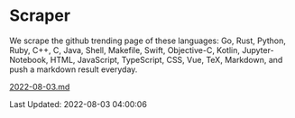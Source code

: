 # Scraper

We scrape the github trending page of these languages: Go, Rust, Python, Ruby, C++, C, Java, Shell, Makefile, Swift, Objective-C, Kotlin, Jupyter-Notebook, HTML, JavaScript, TypeScript, CSS, Vue, TeX, Markdown, and push a markdown result everyday.

[2022-08-03.md](https://github.com/yangwenmai/github-trending-backup/blob/master/2022-08-03.md)

Last Updated: 2022-08-03 04:00:06